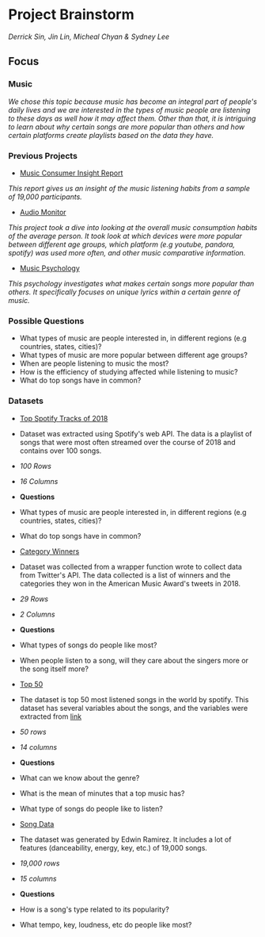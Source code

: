 # Project Brainstorm
*Derrick Sin, Jin Lin, Micheal Chyan & Sydney Lee*

## Focus
### Music
*We chose this topic because music has become an integral part of people's daily lives and we are interested in the types of music people are listening to these days as well how it may affect them. Other than that, it is intriguing to learn about why certain songs are more popular than others and how certain platforms create playlists based on the data they have.*

### Previous Projects
- [Music Consumer Insight Report](https://www.ifpi.org/downloads/music-consumer-insight-report-2018.pdf)

 *This report gives us an insight of the music listening habits from a sample of 19,000 participants.*

- [Audio Monitor](https://musicbiz.org/wp-content/uploads/2018/09/AM_US_2018_V5.pdf)

 *This project took a dive into looking at the overall music consumption habits of the average person.*
 *It took look at which devices were more popular between different age groups, which platform (e.g youtube, pandora, spotify) was used more often, and other music comparative information.*

- [Music Psychology](https://journals.sagepub.com/doi/pdf/10.1177/0956797618759465)

 *This psychology investigates what makes certain songs more popular than others. It specifically focuses on unique lyrics within a certain genre of music.*


### Possible Questions
- What types of music are people interested in, in different regions (e.g countries, states, cities)?
- What types of music are more popular between different age groups?
- When are people listening to music the most?
- How is the efficiency of studying affected while listening to music?
- What do top songs have in common?

### Datasets

- [Top Spotify Tracks of 2018](https://www.kaggle.com/nadintamer/top-spotify-tracks-of-2018)

 - Dataset was extracted using Spotify's web API. The data is a playlist of songs that were most often streamed
 over the course of 2018 and contains over 100 songs.

 - *100 Rows*
 - *16 Columns*
 - **Questions**
  - What types of music are people interested in, in different regions (e.g countries, states, cities)?
  - What do top songs have in common?

- [Category Winners](https://www.kaggle.com/eliasdabbas/american_music_awards_tweets#categories_winners.csv)

 - Dataset was collected from a wrapper function wrote to collect data from Twitter's API. The data collected is a list of winners
 and the categories they won in the American Music Award's tweets in 2018.

 - *29 Rows*
 - *2 Columns*
 - **Questions**  
  - What types of songs do people like most?
  - When people listen to a song, will they care about the singers more or the song itself more?


 - [Top 50](https://www.kaggle.com/leonardopena/top50spotify2019)

  - The dataset is top 50 most listened songs in the world by spotify. This dataset has several variables about the songs, and the variables were extracted from [link](http://organizeyourmusic.playlistmachinery.com/)

  - *50 rows*
  - *14 columns*
  - **Questions**
   - What can we know about the genre?
   - What is the mean of minutes that a top music has?
   - What type of songs do people like to listen?


- [Song Data](https://www.kaggle.com/edalrami/19000-spotify-songs)

 - The dataset was generated by Edwin Ramirez. It includes a lot of features (danceability, energy, key, etc.) of 19,000 songs.
 
 - *19,000 rows*
 - *15 columns*
 - **Questions**
  - How is a song's type related to its popularity?
  - What tempo, key, loudness, etc do people like most?
